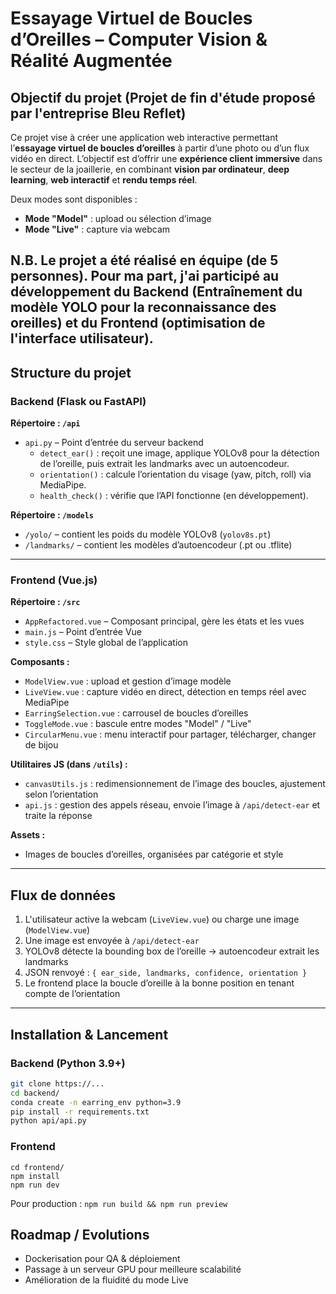 # Essayage Virtuel de Boucles d’Oreilles – Computer Vision & Réalité Augmentée

## Objectif du projet (Projet de fin d'étude proposé par l'entreprise Bleu Reflet)

Ce projet vise à créer une application web interactive permettant l’**essayage virtuel de boucles d’oreilles** à partir d’une photo ou d’un flux vidéo en direct. L’objectif est d’offrir une **expérience client immersive** dans le secteur de la joaillerie, en combinant **vision par ordinateur**, **deep learning**, **web interactif** et **rendu temps réel**.

Deux modes sont disponibles :
- **Mode "Model"** : upload ou sélection d’image
- **Mode "Live"** : capture via webcam

N.B. Le projet a été réalisé en équipe (de 5 personnes). Pour ma part, j'ai participé au développement du Backend (Entraînement du modèle YOLO pour la reconnaissance des oreilles) et du Frontend (optimisation de l'interface utilisateur).
---

## Structure du projet
### Backend (Flask ou FastAPI)
**Répertoire : `/api`**

- `api.py` – Point d’entrée du serveur backend
  - `detect_ear()` : reçoit une image, applique YOLOv8 pour la détection de l’oreille, puis extrait les landmarks avec un autoencodeur.
  - `orientation()` : calcule l’orientation du visage (yaw, pitch, roll) via MediaPipe.
  - `health_check()` : vérifie que l’API fonctionne (en développement).

**Répertoire : `/models`**

- `/yolo/` – contient les poids du modèle YOLOv8 (`yolov8s.pt`)
- `/landmarks/` – contient les modèles d’autoencodeur (.pt ou .tflite)

---

### Frontend (Vue.js)
**Répertoire : `/src`**

- `AppRefactored.vue` – Composant principal, gère les états et les vues
- `main.js` – Point d’entrée Vue
- `style.css` – Style global de l’application

**Composants :**

- `ModelView.vue` : upload et gestion d’image modèle
- `LiveView.vue` : capture vidéo en direct, détection en temps réel avec MediaPipe
- `EarringSelection.vue` : carrousel de boucles d’oreilles
- `ToggleMode.vue` : bascule entre modes "Model" / "Live"
- `CircularMenu.vue` : menu interactif pour partager, télécharger, changer de bijou

**Utilitaires JS (dans `/utils`) :**

- `canvasUtils.js` : redimensionnement de l’image des boucles, ajustement selon l’orientation
- `api.js` : gestion des appels réseau, envoie l’image à `/api/detect-ear` et traite la réponse

**Assets :**

- Images de boucles d’oreilles, organisées par catégorie et style

---

## Flux de données

1. L'utilisateur active la webcam (`LiveView.vue`) ou charge une image (`ModelView.vue`)
2. Une image est envoyée à `/api/detect-ear`
3. YOLOv8 détecte la bounding box de l’oreille → autoencodeur extrait les landmarks
4. JSON renvoyé : `{ ear_side, landmarks, confidence, orientation }`
5. Le frontend place la boucle d’oreille à la bonne position en tenant compte de l’orientation

---

## Installation & Lancement

### Backend (Python 3.9+)
```bash
git clone https://...
cd backend/
conda create -n earring_env python=3.9
pip install -r requirements.txt
python api/api.py
```

### Frontend 
```
cd frontend/
npm install
npm run dev
```
Pour production : ``npm run build && npm run preview``

## Roadmap / Evolutions 
- Dockerisation pour QA & déploiement
- Passage à un serveur GPU pour meilleure scalabilité
- Amélioration de la fluidité du mode Live
